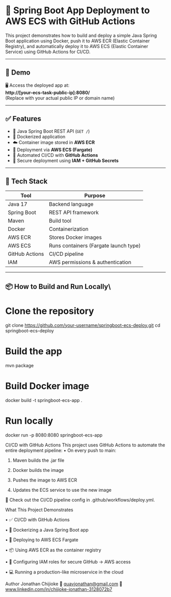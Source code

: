 # 🚀 Spring Boot App Deployment to AWS ECS with GitHub Actions

This project demonstrates how to build and deploy a simple Java Spring Boot application using Docker, push it to AWS ECR (Elastic Container Registry), and automatically deploy it to AWS ECS (Elastic Container Service) using GitHub Actions for CI/CD.

---

## 📸 Demo

🖥️ Access the deployed app at:  
**http://[your-ecs-task-public-ip]:8080/**  
(Replace with your actual public IP or domain name)

---

## ✅ Features

- 🔧 Java Spring Boot REST API (`GET /`)
- 🐳 Dockerized application
- ☁️ Container image stored in **AWS ECR**
- 🚢 Deployment via **AWS ECS (Fargate)**
- 🤖 Automated CI/CD with **GitHub Actions**
- 🔐 Secure deployment using **IAM + GitHub Secrets**

---

## 🧰 Tech Stack

| Tool           | Purpose                              |
|----------------|---------------------------------------|
| Java 17        | Backend language                     |
| Spring Boot    | REST API framework                   |
| Maven          | Build tool                           |
| Docker         | Containerization                     |
| AWS ECR        | Stores Docker images                 |
| AWS ECS        | Runs containers (Fargate launch type)|
| GitHub Actions | CI/CD pipeline                       |
| IAM            | AWS permissions & authentication     |

---

## 📦 How to Build and Run Locally\

# Clone the repository
git clone https://github.com/your-username/springboot-ecs-deploy.git
cd springboot-ecs-deploy

# Build the app
mvn package

# Build Docker image
docker build -t springboot-ecs-app .

# Run locally
docker run -p 8080:8080 springboot-ecs-app

 CI/CD with GitHub Actions
This project uses GitHub Actions to automate the entire deployment pipeline:
	•	On every push to main:	
 1.	Maven builds the .jar file
	
 2.	Docker builds the image
	
 3.	Pushes the image to AWS ECR

 4.	Updates the ECS service to use the new image

📝 Check out the CI/CD pipeline config in .github/workflows/deploy.yml.


What This Project Demonstrates
	
 •	✅ CI/CD with GitHub Actions
	
 •	🐳 Dockerizing a Java Spring Boot app
	
 •	🚀 Deploying to AWS ECS Fargate

 •	📦 Using AWS ECR as the container registry

 •	🔐 Configuring IAM roles for secure GitHub → AWS access

 •	💻 Running a production-like microservice in the cloud

 Author
Jonathan Chijioke
📧 quavjonathan@gmail.com
🔗 www.linkedin.com/in/chijioke-jonathan-3128072b7 
